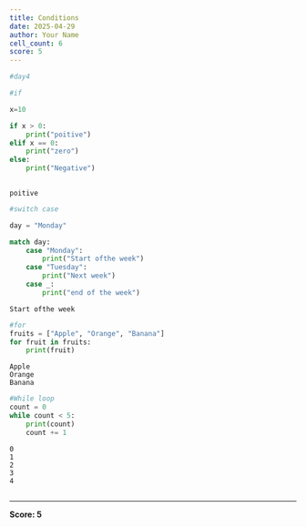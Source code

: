 ```yaml
---
title: Conditions
date: 2025-04-29
author: Your Name
cell_count: 6
score: 5
---
```


```python
#day4
```


```python
#if

x=10

if x > 0:
    print("poitive")
elif x == 0:
    print("zero")
else:
    print("Negative")
        
```

    poitive



```python
#switch case

day = "Monday"

match day:
    case "Monday":
        print("Start ofthe week")
    case "Tuesday":
        print("Next week")
    case _:
        print("end of the week")

```

    Start ofthe week



```python
#for
fruits = ["Apple", "Orange", "Banana"]
for fruit in fruits:
    print(fruit)
```

    Apple
    Orange
    Banana



```python
#While loop
count = 0
while count < 5:
    print(count)
    count += 1
```

    0
    1
    2
    3
    4



```python

```


---
**Score: 5**